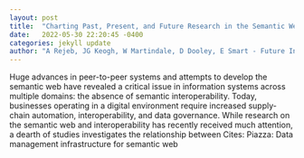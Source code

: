 ```yaml
---
layout: post
title:  "Charting Past, Present, and Future Research in the Semantic Web and Interoperability"
date:   2022-05-30 22:20:45 -0400
categories: jekyll update
author: "A Rejeb, JG Keogh, W Martindale, D Dooley, E Smart - Future Internet, 2022"
---
```

Huge advances in peer-to-peer systems and attempts to develop the semantic web have revealed a critical issue in information systems across multiple domains: the absence of semantic interoperability. Today, businesses operating in a digital environment require increased supply-chain automation, interoperability, and data governance. While research on the semantic web and interoperability has recently received much attention, a dearth of studies investigates the relationship between  Cites: Piazza: Data management infrastructure for semantic web